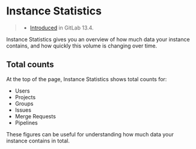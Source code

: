 # Instance Statistics

> - [Introduced](https://gitlab.com/gitlab-org/gitlab/-/issues/235754) in GitLab 13.4.

Instance Statistics gives you an overview of how much data your instance contains, and how quickly this volume is changing over time.

## Total counts

At the top of the page, Instance Statistics shows total counts for:

- Users
- Projects
- Groups
- Issues
- Merge Requests
- Pipelines

These figures can be useful for understanding how much data your instance contains in total.
